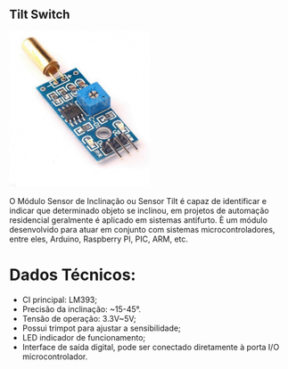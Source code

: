 ## Tilt Switch

<p><img src="img/1.png" width="50%" /></p>

O Módulo Sensor de Inclinação ou Sensor Tilt é capaz de identificar e indicar que determinado objeto se inclinou, em projetos de automação residencial geralmente é aplicado em sistemas antifurto. È um módulo desenvolvido para atuar em conjunto com sistemas microcontroladores, entre eles, Arduino, Raspberry PI, PIC, ARM, etc.

# Dados Técnicos:

- CI principal: LM393;
- Precisão da inclinação: ~15-45°.
- Tensão de operação: 3.3V~5V;
- Possui trimpot para ajustar a sensibilidade;
- LED indicador de funcionamento;
- Interface de saída digital, pode ser conectado diretamente à porta I/O microcontrolador.
